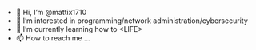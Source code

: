 - 👋 Hi, I’m @mattix1710
- 👀 I’m interested in programming/network administration/cybersecurity
- 🌱 I’m currently learning how to \<LIFE\>
- 📫 How to reach me ...

<!---
mattix1710/mattix1710 is a ✨ special ✨ repository because its `README.md` (this file) appears on your GitHub profile.
You can click the Preview link to take a look at your changes.
--->

